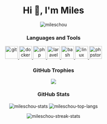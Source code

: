 <h1 align="center">Hi 👋, I'm Miles</h1>
<p align="center"> <img src="https://komarev.com/ghpvc/?username=mileschou" alt="mileschou" /> </p>

<h3 align="center">Languages and Tools</h3>

<p align="center">
  <a href="https://git-scm.com" target="_blank"> <img src="https://simpleicons.org/icons/git.svg" alt="git" width="40" height="40"/> </a>
  <a href="https://www.docker.com" target="_blank"> <img src="https://simpleicons.org/icons/docker.svg" alt="docker" width="40" height="40"/> </a>
  <a href="https://www.php.net" target="_blank"> <img src="https://simpleicons.org/icons/php.svg" alt="php" width="40" height="40"/> </a>
  <a href="https://laravel.com" target="_blank"> <img src="https://simpleicons.org/icons/laravel.svg" alt="laravel" width="40" height="40"/> </a>
  <a href="https://www.gnu.org/software/bash/" target="_blank"> <img src="https://simpleicons.org/icons/gnubash.svg" alt="bash" width="40" height="40"/> </a>
  <a href="https://www.linux.org" target="_blank"> <img src="https://simpleicons.org/icons/linux.svg" alt="linux" width="40" height="40"/> </a>
  <a href="https://www.jetbrains.com/phpstorm" target="_blank"> <img src="https://simpleicons.org/icons/phpstorm.svg" alt="phpstorm" width="40" height="40"/> </a>
</p>

<h3 align="center">GitHub Trophies</h3>

<p align="center">
  <img align="center" src="https://github-profile-trophy.vercel.app/?username=MilesChou&theme=chalk&column=7" />
</p>

<h3 align="center">GitHub Stats</h3>

<p align="center">
  <img align="center" src="https://github-readme-stats.vercel.app/api?username=MilesChou&show_icons=true&theme=slateorange" alt="mileschou-stats" />
  <img align="center" src="https://github-readme-stats.vercel.app/api/top-langs?username=MilesChou&layout=compact&langs_count=7&theme=slateorange" alt="mileschou-top-langs" />
</p>

<p align="center">
  <img align="center" src="https://github-readme-streak-stats.herokuapp.com/?user=MilesChou&theme=dark" alt="mileschou-streak-stats" />
</p>
